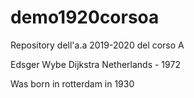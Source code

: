 # demo1920corsoa
Repository dell'a.a 2019-2020 del corso A

Edsger Wybe Dijkstra
Netherlands - 1972


Was born in rotterdam in 1930